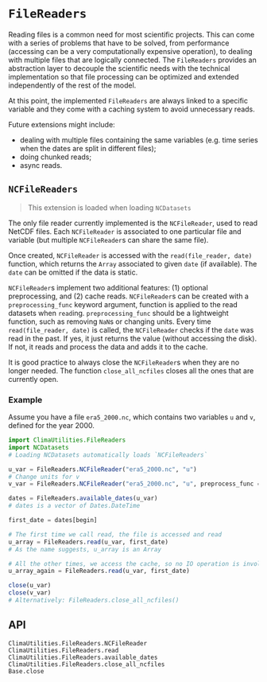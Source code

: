# `FileReaders`

Reading files is a common need for most scientific projects. This can come with
a series of problems that have to be solved, from performance (accessing can be
a very computationally expensive operation), to dealing with multiple files that
are logically connected. The `FileReaders` provides an abstraction layer to
decouple the scientific needs with the technical implementation so that file
processing can be optimized and extended independently of the rest of the model.

At this point, the implemented `FileReaders` are always linked to a specific
variable and they come with a caching system to avoid unnecessary reads.

Future extensions might include:
- dealing with multiple files containing the same variables (e.g. time series when the dates are split in different files);
- doing chunked reads;
- async reads.

## `NCFileReaders`

> This extension is loaded when loading `NCDatasets`

The only file reader currently implemented is the `NCFileReader`, used to read
NetCDF files. Each `NCFileReader` is associated to one particular file and
variable (but multiple `NCFileReader`s can share the same file).

Once created, `NCFileReader` is accessed with the `read(file_reader, date)`
function, which returns the `Array` associated to given `date` (if available).
The `date` can be omitted if the data is static.

`NCFileReader`s implement two additional features: (1) optional preprocessing,
and (2) cache reads. `NCFileReader`s can be created with a `preprocessing_func`
keyword argument, function is applied to the read datasets when `read`ing.
`preprocessing_func` should be a lightweight function, such as removing `NaN`s or changing units.
Every time `read(file_reader, date)` is called, the `NCFileReader` checks if the
`date` was read in the past. If yes, it just returns the value (without
accessing the disk). If not, it reads and process the data and adds it to the
cache.

It is good practice to always close the `NCFileReader`s when they are no longer
needed. The function `close_all_ncfiles` closes all the ones that are currently
open.

### Example

Assume you have a file `era5_2000.nc`, which contains two variables `u` and `v`,
defined for the year 2000.

```julia
import ClimaUtilities.FileReaders
import NCDatasets
# Loading NCDatasets automatically loads `NCFileReaders`

u_var = FileReaders.NCFileReader("era5_2000.nc", "u")
# Change units for v
v_var = FileReaders.NCFileReader("era5_2000.nc", "u", preprocess_func = x -> 1000x)

dates = FileReaders.available_dates(u_var)
# dates is a vector of Dates.DateTime

first_date = dates[begin]

# The first time we call read, the file is accessed and read
u_array = FileReaders.read(u_var, first_date)
# As the name suggests, u_array is an Array

# All the other times, we access the cache, so no IO operation is involved
u_array_again = FileReaders.read(u_var, first_date)

close(u_var)
close(v_var)
# Alternatively: FileReaders.close_all_ncfiles()
```

## API

```@docs
ClimaUtilities.FileReaders.NCFileReader
ClimaUtilities.FileReaders.read
ClimaUtilities.FileReaders.available_dates
ClimaUtilities.FileReaders.close_all_ncfiles
Base.close
```
